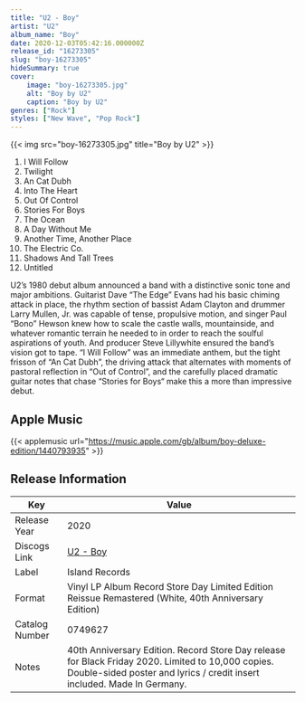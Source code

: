 ```yaml
---
title: "U2 - Boy"
artist: "U2"
album_name: "Boy"
date: 2020-12-03T05:42:16.000000Z
release_id: "16273305"
slug: "boy-16273305"
hideSummary: true
cover:
    image: "boy-16273305.jpg"
    alt: "Boy by U2"
    caption: "Boy by U2"
genres: ["Rock"]
styles: ["New Wave", "Pop Rock"]
---
```


{{< img src="boy-16273305.jpg" title="Boy by U2" >}}

<!-- section break -->

1. I Will Follow
2. Twilight
3. An Cat Dubh
4. Into The Heart
5. Out Of Control
6. Stories For Boys
7. The Ocean
8. A Day Without Me
9. Another Time, Another Place
10. The Electric Co.
11. Shadows And Tall Trees
12. Untitled

<!-- section break -->


U2’s 1980 debut album announced a band with a distinctive sonic tone and major ambitions. Guitarist Dave “The Edge” Evans had his basic chiming attack in place, the rhythm section of bassist Adam Clayton and drummer Larry Mullen, Jr. was capable of tense, propulsive motion, and singer Paul “Bono” Hewson knew how to scale the castle walls, mountainside, and whatever romantic terrain he needed to in order to reach the soulful aspirations of youth. And producer Steve Lillywhite ensured the band’s vision got to tape. “I Will Follow” was an immediate anthem, but the tight frisson of “An Cat Dubh”, the driving attack that alternates with moments of pastoral reflection in “Out of Control”, and the carefully placed dramatic guitar notes that chase “Stories for Boys“ make this a more than impressive debut.



## Apple Music
{{< applemusic url="https://music.apple.com/gb/album/boy-deluxe-edition/1440793935" >}}






## Release Information
|  Key           | Value                                                |
| ---------------| ---------------------------------------------------- |
| Release Year   | 2020                                   |
| Discogs Link   | [U2 - Boy](https://www.discogs.com/release/16273305-U2-Boy) |
| Label          | Island Records |
| Format         | Vinyl LP Album Record Store Day Limited Edition Reissue Remastered (White, 40th Anniversary Edition) |
| Catalog Number | 0749627 |
| Notes | 40th Anniversary Edition. Record Store Day release for Black Friday 2020. Limited to 10,000 copies. Double-sided poster and lyrics / credit insert included.   Made In Germany. |